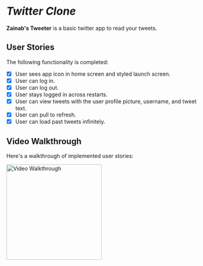 # *Twitter Clone*

**Zainab's Tweeter** is a basic twitter app to read your tweets.  

## User Stories

The following functionality is completed:

- [x] User sees app icon in home screen and styled launch screen.
- [x] User can log in. 
- [x] User can log out. 
- [x] User stays logged in across restarts. 
- [x] User can view tweets with the user profile picture, username, and tweet text. 
- [x] User can pull to refresh. 
- [x] User can load past tweets infinitely.

## Video Walkthrough

Here's a walkthrough of implemented user stories:

<img src='https://i.imgur.com/6XaEH7q.gif' title='Video Walkthrough' width=250 alt='Video Walkthrough' /><br>

